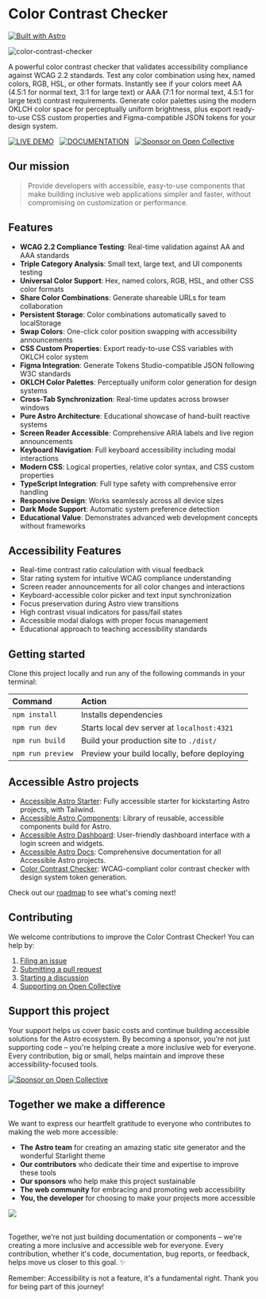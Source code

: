 # Color Contrast Checker

[![Built with Astro](https://astro.badg.es/v2/built-with-astro/small.svg)](https://astro.build)

![color-contrast-checker](https://github.com/user-attachments/assets/a25c18ba-4fb9-43c0-873d-2cc0ff3b8222)

A powerful color contrast checker that validates accessibility compliance against WCAG 2.2 standards. Test any color combination using hex, named colors, RGB, HSL, or other formats. Instantly see if your colors meet AA (4.5:1 for normal text, 3:1 for large text) or AAA (7:1 for normal text, 4.5:1 for large text) contrast requirements. Generate color palettes using the modern OKLCH color space for perceptually uniform brightness, plus export ready-to-use CSS custom properties and Figma-compatible JSON tokens for your design system.

[![LIVE DEMO](https://img.shields.io/badge/LIVE_DEMO-4ECCA3?style=for-the-badge&logo=astro&logoColor=black)](https://color-contrast.incluud.dev/) &nbsp;
[![DOCUMENTATION](https://img.shields.io/badge/DOCUMENTATION-A682FF?style=for-the-badge&logo=astro&logoColor=black)](https://accessible-astro.incluud.dev/) &nbsp;
[![Sponsor on Open Collective](https://img.shields.io/badge/Open%20Collective-7FADF2?style=for-the-badge&logo=opencollective&logoColor=white)](https://opencollective.com/incluud) &nbsp;

## Our mission

> Provide developers with accessible, easy-to-use components that make building inclusive web applications simpler and faster, without compromising on customization or performance.

## Features

- **WCAG 2.2 Compliance Testing**: Real-time validation against AA and AAA standards
- **Triple Category Analysis**: Small text, large text, and UI components testing
- **Universal Color Support**: Hex, named colors, RGB, HSL, and other CSS color formats
- **Share Color Combinations**: Generate shareable URLs for team collaboration
- **Persistent Storage**: Color combinations automatically saved to localStorage
- **Swap Colors**: One-click color position swapping with accessibility announcements
- **CSS Custom Properties**: Export ready-to-use CSS variables with OKLCH color system
- **Figma Integration**: Generate Tokens Studio-compatible JSON following W3C standards
- **OKLCH Color Palettes**: Perceptually uniform color generation for design systems
- **Cross-Tab Synchronization**: Real-time updates across browser windows
- **Pure Astro Architecture**: Educational showcase of hand-built reactive systems
- **Screen Reader Accessible**: Comprehensive ARIA labels and live region announcements
- **Keyboard Navigation**: Full keyboard accessibility including modal interactions
- **Modern CSS**: Logical properties, relative color syntax, and CSS custom properties
- **TypeScript Integration**: Full type safety with comprehensive error handling
- **Responsive Design**: Works seamlessly across all device sizes
- **Dark Mode Support**: Automatic system preference detection
- **Educational Value**: Demonstrates advanced web development concepts without frameworks

## Accessibility Features

- Real-time contrast ratio calculation with visual feedback
- Star rating system for intuitive WCAG compliance understanding
- Screen reader announcements for all color changes and interactions
- Keyboard-accessible color picker and text input synchronization
- Focus preservation during Astro view transitions
- High contrast visual indicators for pass/fail states
- Accessible modal dialogs with proper focus management
- Educational approach to teaching accessibility standards

## Getting started

Clone this project locally and run any of the following commands in your terminal:

| Command           | Action                                       |
| :---------------- | :------------------------------------------- |
| `npm install`     | Installs dependencies                        |
| `npm run dev`     | Starts local dev server at `localhost:4321`  |
| `npm run build`   | Build your production site to `./dist/`      |
| `npm run preview` | Preview your build locally, before deploying |

## Accessible Astro projects

- [Accessible Astro Starter](https://github.com/incluud/accessible-astro-starter): Fully accessible starter for kickstarting Astro projects, with Tailwind.
- [Accessible Astro Components](https://github.com/incluud/accessible-astro-components/): Library of reusable, accessible components build for Astro.
- [Accessible Astro Dashboard](https://github.com/incluud/accessible-astro-dashboard/): User-friendly dashboard interface with a login screen and widgets.
- [Accessible Astro Docs](https://github.com/incluud/accessible-astro-docs): Comprehensive documentation for all Accessible Astro projects.
- [Color Contrast Checker](https://github.com/incluud/color-contrast-checker): WCAG-compliant color contrast checker with design system token generation.

Check out our [roadmap](https://github.com/orgs/incluud/projects/4/views/1) to see what's coming next!

## Contributing

We welcome contributions to improve the Color Contrast Checker! You can help by:

1. [Filing an issue](https://github.com/incluud/color-contrast-checker/issues)
2. [Submitting a pull request](https://github.com/incluud/color-contrast-checker/pulls)
3. [Starting a discussion](https://github.com/incluud/color-contrast-checker/discussions)
4. [Supporting on Open Collective](https://opencollective.com/incluud)

## Support this project

Your support helps us cover basic costs and continue building accessible solutions for the Astro ecosystem. By becoming a sponsor, you're not just supporting code – you're helping create a more inclusive web for everyone. Every contribution, big or small, helps maintain and improve these accessibility-focused tools.

[![Sponsor on Open Collective](https://img.shields.io/badge/Open%20Collective-7FADF2?style=for-the-badge&logo=opencollective&logoColor=white)](https://opencollective.com/incluud)

## Together we make a difference

We want to express our heartfelt gratitude to everyone who contributes to making the web more accessible:

- **The Astro team** for creating an amazing static site generator and the wonderful Starlight theme
- **Our contributors** who dedicate their time and expertise to improve these tools
- **Our sponsors** who help make this project sustainable
- **The web community** for embracing and promoting web accessibility
- **You, the developer** for choosing to make your projects more accessible

<a href="https://github.com/incluud/color-contrast-checker/graphs/contributors">
  <img src="https://contrib.rocks/image?repo=incluud/color-contrast-checker" />
</a><br /><br />

Together, we're not just building documentation or components – we're creating a more inclusive and accessible web for everyone. Every contribution, whether it's code, documentation, bug reports, or feedback, helps move us closer to this goal. ✨

Remember: Accessibility is not a feature, it's a fundamental right. Thank you for being part of this journey!

